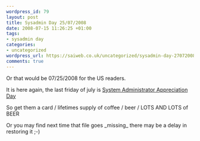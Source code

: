 ```yaml
--- 
wordpress_id: 79
layout: post
title: Sysadmin Day 25/07/2008
date: 2008-07-15 11:26:25 +01:00
tags: 
- sysadmin day
categories: 
- uncategorized
wordpress_url: https://saiweb.co.uk/uncategorized/sysadmin-day-27072008
comments: true
---
```

<p>Or that would be 07/25/2008 for the US readers.</p>
<p>It is here again, the last friday of july is <a href="https://en.wikipedia.org/wiki/System_Administrator_Appreciation_Day">System Administrator Appreciation Day</a></p>
<p>So get them a card / lifetimes supply of coffee / beer / LOTS AND LOTS of BEER</p>
<p>Or  you may find next time that file goes _missing_ there may be a delay in restoring it ;-)</p>

